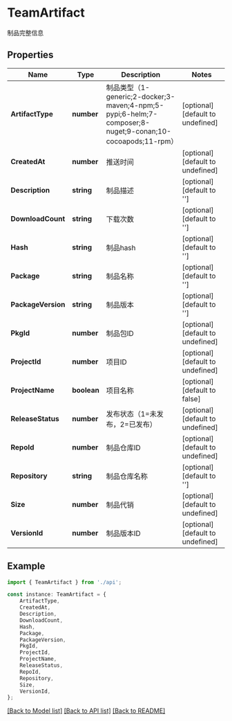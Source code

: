 # TeamArtifact

制品完整信息

## Properties

Name | Type | Description | Notes
------------ | ------------- | ------------- | -------------
**ArtifactType** | **number** | 制品类型（1-generic;2-docker;3-maven;4-npm;5-pypi;6-helm;7-composer;8-nuget;9-conan;10-cocoapods;11-rpm） | [optional] [default to undefined]
**CreatedAt** | **number** | 推送时间 | [optional] [default to undefined]
**Description** | **string** | 制品描述 | [optional] [default to '']
**DownloadCount** | **string** | 下载次数 | [optional] [default to '']
**Hash** | **string** | 制品hash | [optional] [default to '']
**Package** | **string** | 制品名称 | [optional] [default to '']
**PackageVersion** | **string** | 制品版本 | [optional] [default to '']
**PkgId** | **number** | 制品包ID | [optional] [default to undefined]
**ProjectId** | **number** | 项目ID | [optional] [default to undefined]
**ProjectName** | **boolean** | 项目名称 | [optional] [default to false]
**ReleaseStatus** | **number** | 发布状态（1&#x3D;未发布，2&#x3D;已发布） | [optional] [default to undefined]
**RepoId** | **number** | 制品仓库ID | [optional] [default to undefined]
**Repository** | **string** | 制品仓库名称 | [optional] [default to '']
**Size** | **number** | 制品代销 | [optional] [default to undefined]
**VersionId** | **number** | 制品版本ID | [optional] [default to undefined]

## Example

```typescript
import { TeamArtifact } from './api';

const instance: TeamArtifact = {
    ArtifactType,
    CreatedAt,
    Description,
    DownloadCount,
    Hash,
    Package,
    PackageVersion,
    PkgId,
    ProjectId,
    ProjectName,
    ReleaseStatus,
    RepoId,
    Repository,
    Size,
    VersionId,
};
```

[[Back to Model list]](../README.md#documentation-for-models) [[Back to API list]](../README.md#documentation-for-api-endpoints) [[Back to README]](../README.md)
